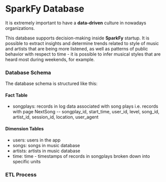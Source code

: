 # SparkFy Database

It is extremely important to have a **data-driven** culture in nowadays organizations.<br>


This database supports decision-making inside **SparkFy** startup. It is possible to extract insights and determine trends related to style of music and artists that are being more listened, as well as patterns of public behavior with respect to time - it is possible to infer musical styles that are heard most during weekends, for example.<br>

### Database Schema

The database schema is structured like this:

#### Fact Table
- songplays: records in log data associated with song plays i.e. records with page NextSong
-- songplay_id, start_time, user_id, level, song_id, artist_id, session_id, location, user_agent

#### Dimension Tables
- users: users in the app
- songs: songs in music database
- artists: artists in music database
- time: time - timestamps of records in songplays broken down into specific units

### ETL Process
